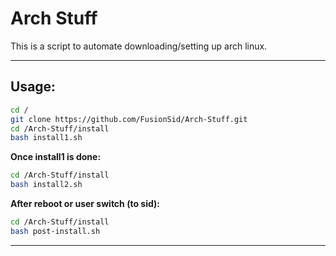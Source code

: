 # Arch Stuff


 This is a script to automate downloading/setting up arch linux. 

---

## Usage:
```bash
cd /
git clone https://github.com/FusionSid/Arch-Stuff.git
cd /Arch-Stuff/install
bash install1.sh
```

**Once install1 is done:**
```bash
cd /Arch-Stuff/install
bash install2.sh
```

**After reboot or user switch (to sid):**
```bash
cd /Arch-Stuff/install
bash post-install.sh
```

---
